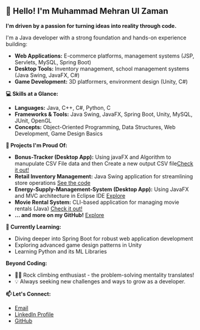 ## 👋 Hello! I'm Muhammad Mehran Ul Zaman

**I'm driven by a passion for turning ideas into reality through code.**

I'm a Java developer with a strong foundation and hands-on experience building:

* **Web Applications:** E-commerce platforms, management systems  (JSP, Servlets, MySQL, Spring Boot)
* **Desktop Tools:**  Inventory management, school management systems (Java Swing, JavaFX, C#)
* **Game Development:** 3D platformers, environment design (Unity, C#)

**💻 Skills at a Glance:**

* **Languages:** Java, C++, C#, Python, C
* **Frameworks & Tools:** Java Swing, JavaFX, Spring Boot, Unity, MySQL, JUnit, OpenGL 
* **Concepts:** Object-Oriented Programming, Data Structures, Web Development, Game Design Basics

**🚀 Projects I'm Proud Of:**

* **Bonus-Tracker (Desktop App):** Using javaFX and Algorithm to manupulate CSV File data and then Create a new output CSV file[Check it out!](https://github.com/mhnmughal/Bonus-Tracker)
* **Retail Inventory Management:** Java Swing application for streamlining store operations [See the code](https://github.com/mhnmughal/Store-Management-System)
* **Energy-Supply-Management-System (Desktop App):**  Using JavaFX and MVC architecture in Eclipse IDE [Explore](https://github.com/mhnmughal/Energy-Supply-Management-System)
* **Movie Rental System:** CLI-based application for managing movie rentals (Java) [Check it out!](https://github.com/mhnmughal/Movie-Rental-Application) 
* **... and more on my GitHub!** [Explore](https://github.com/mhnmughal) 

**🌱 Currently Learning:** 
* Diving deeper into Spring Boot for robust web application development
* Exploring advanced game design patterns in Unity
* Learning Python and its ML Libraries
  

**Beyond Coding:**
* 🧗‍♂️ Rock climbing enthusiast - the problem-solving mentality translates! 
* 💡 Always seeking new challenges and ways to grow as a developer.

**📫 Let's Connect:**
 
* [Email](mhn13581@gmail.com)
* [LinkedIn Profile](www.linkedin.com/in/muhammad-mehran-ul-zaman-929a97221)
* [GitHub](https://github.com/mhnmughal) 

